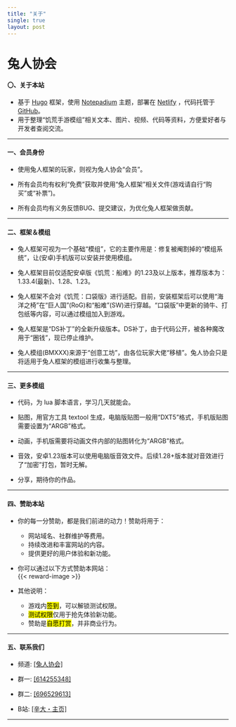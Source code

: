 ```yaml
---
title: "关于"
single: true
layout: post
---
```


<h1 class="article header">兔人协会</h1>

#### 〇、关于本站
 
- 基于 [Hugo](https://gohugo.io/) 框架，使用 [Notepadium](https://themes.gohugo.io/hugo-notepadium/) 主题，部署在 [Netlify](https://www.netlify.com/) ，代码托管于 [GitHub](https://github.com/)。
- 用于整理“饥荒手游模组”相关文本、图片、视频、代码等资料，方便爱好者与开发者查阅交流。

---

#### 一、会员身份

- 使用兔人框架的玩家，则视为兔人协会“会员”。  

- 所有会员均有权利“免费”获取并使用“兔人框架”相关文件(游戏请自行“购买”或“补票”)。  

- 所有会员均有义务反馈BUG、提交建议，为优化兔人框架做贡献。  

---

#### 二、框架＆模组

- 兔人框架可视为一个基础“模组”，它的主要作用是：修复被阉割掉的“模组系统”，让(安卓)手机版可以安装并使用模组。  

- 兔人框架目前仅适配安卓版《饥荒：船难》的1.23及以上版本，推荐版本为：1.33.4(最新)、1.28、1.23。  

- 兔人框架不会对《饥荒：口袋版》进行适配。目前，安装框架后可以使用“海洋之椅”在“巨人国”(RoG)和“船难”(SW)进行穿越。“口袋版”中更新的骑牛、打包纸等内容，可以通过模组加入到游戏。  

- 兔人框架是“DS补丁”的全新升级版本。DS补丁，由于代码公开，被各种魔改用于“圈钱”，现已停止维护。  

- 兔人模组(BMXXX)来源于“创意工坊”，由各位玩家大佬“移植”。兔人协会只是将适用于兔人框架的模组进行收集与整理。  

---

#### 三、更多模组

- 代码，为 lua 脚本语言，学习几天就能会。  

- 贴图，用官方工具 textool 生成，电脑版贴图一般用“DXT5”格式，手机版贴图需要设置为“ARGB”格式。  

- 动画，手机版需要将动画文件内部的贴图转化为“ARGB”格式。  

- 音效，安卓1.23版本可以使用电脑版音效文件。后续1.28+版本就对音效进行了“加密”打包，暂时无解。  

- 分享，期待你的作品。  

---

#### 四、赞助本站

- 你的每一分赞助，都是我们前进的动力！赞助将用于：  
  - 网站域名、社群维护等费用。  
  - 持续改进和丰富网站的内容。  
  - 提供更好的用户体验和新功能。  

- 你可以通过以下方式赞助本网站：  
{{< reward-image >}}

- 其他说明：  
  - 游戏内<mark>签到</mark>，可以解锁测试权限。  
  - <mark>测试权限</mark>仅用于抢先体验新功能。  
  - 赞助是<mark>自愿打赏</mark>，并非商业行为。  

---

#### 五、联系我们

- 频道: [[兔人协会]](https://qun.qq.com/qqweb/qunpro/share?inviteCode=2l2COvdUN0S)  

- 群一: [[614255348]](https://jq.qq.com/?k=5WukPKv)  

- 群二: [[696529613]](https://qm.qq.com/q/gHa2tzT8Pe)  

- B站: [[辛大・主页]](https://b23.tv/kf3yuSv)  

---
